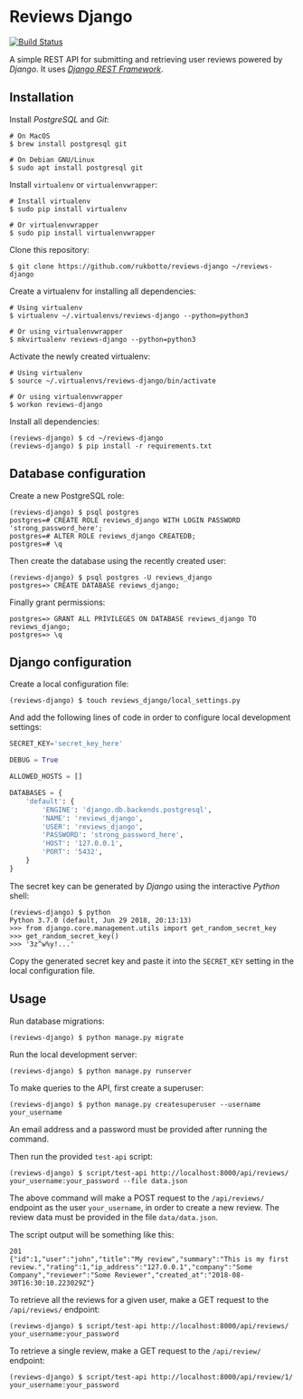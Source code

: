 # Reviews Django

[![Build Status](https://travis-ci.org/rukbotto/reviews-django.svg?branch=master)](https://travis-ci.org/rukbotto/reviews-django)

A simple REST API for submitting and retrieving user reviews powered by *Django*. It uses [*Django REST Framework*](http://www.django-rest-framework.org).

## Installation

Install *PostgreSQL* and *Git*:

```
# On MacOS
$ brew install postgresql git

# On Debian GNU/Linux
$ sudo apt install postgresql git
```

Install `virtualenv` or `virtualenvwrapper`:

```
# Install virtualenv
$ sudo pip install virtualenv

# Or virtualenvwrapper
$ sudo pip install virtualenvwrapper
```

Clone this repository:

```
$ git clone https://github.com/rukbotto/reviews-django ~/reviews-django
```

Create a virtualenv for installing all dependencies:

```
# Using virtualenv
$ virtualenv ~/.virtualenvs/reviews-django --python=python3

# Or using virtualenvwrapper
$ mkvirtualenv reviews-django --python=python3
```

Activate the newly created virtualenv:

```
# Using virtualenv
$ source ~/.virtualenvs/reviews-django/bin/activate

# Or using virtualenvwrapper
$ workon reviews-django
```

Install all dependencies:

```
(reviews-django) $ cd ~/reviews-django
(reviews-django) $ pip install -r requirements.txt
```

## Database configuration

Create a new PostgreSQL role:

```
(reviews-django) $ psql postgres
postgres=# CREATE ROLE reviews_django WITH LOGIN PASSWORD 'strong_password_here';
postgres=# ALTER ROLE reviews_django CREATEDB;
postgres=# \q
```

Then create the database using the recently created user:

```
(reviews-django) $ psql postgres -U reviews_django
postgres=> CREATE DATABASE reviews_django;
```

Finally grant permissions:

```
postgres=> GRANT ALL PRIVILEGES ON DATABASE reviews_django TO reviews_django;
postgres=> \q
```

## Django configuration

Create a local configuration file:

```
(reviews-django) $ touch reviews_django/local_settings.py
```

And add the following lines of code in order to configure local development settings:

```python
SECRET_KEY='secret_key_here'

DEBUG = True

ALLOWED_HOSTS = []

DATABASES = {
    'default': {
        'ENGINE': 'django.db.backends.postgresql',
        'NAME': 'reviews_django',
        'USER': 'reviews_django',
        'PASSWORD': 'strong_password_here',
        'HOST': '127.0.0.1',
        'PORT': '5432',
    }
}
```

The secret key can be generated by *Django* using the interactive *Python* shell:

```
(reviews-django) $ python
Python 3.7.0 (default, Jun 29 2018, 20:13:13)
>>> from django.core.management.utils import get_random_secret_key
>>> get_random_secret_key()
>>> '3z^w%y!...'
```

Copy the generated secret key and paste it into the `SECRET_KEY` setting in the local configuration file.

## Usage

Run database migrations:

```
(reviews-django) $ python manage.py migrate
```

Run the local development server:

```
(reviews-django) $ python manage.py runserver
```

To make queries to the API, first create a superuser:

```
(reviews-django) $ python manage.py createsuperuser --username your_username
```

An email address and a password must be provided after running the command.

Then run the provided `test-api` script:

```
(reviews-django) $ script/test-api http://localhost:8000/api/reviews/ your_username:your_password --file data.json
```

The above command will make a POST request to the `/api/reviews/` endpoint as the user `your_username`, in order to create a new review. The review data must be provided in the file `data/data.json`.

The script output will be something like this:

```
201
{"id":1,"user":"john","title":"My review","summary":"This is my first review.","rating":1,"ip_address":"127.0.0.1","company":"Some Company","reviewer":"Some Reviewer","created_at":"2018-08-30T16:30:10.223029Z"}
```

To retrieve all the reviews for a given user, make a GET request to the `/api/reviews/` endpoint:

```
(reviews-django) $ script/test-api http://localhost:8000/api/reviews/ your_username:your_password
```

To retrieve a single review, make a GET request to the `/api/review/` endpoint:

```
(reviews-django) $ script/test-api http://localhost:8000/api/review/1/ your_username:your_password
```
